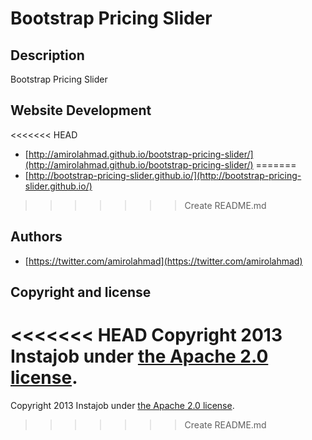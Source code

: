 Bootstrap Pricing Slider
========================

## Description
Bootstrap Pricing Slider

## Website Development
<<<<<<< HEAD
+ [http://amirolahmad.github.io/bootstrap-pricing-slider/](http://amirolahmad.github.io/bootstrap-pricing-slider/)
=======
+ [http://bootstrap-pricing-slider.github.io/](http://bootstrap-pricing-slider.github.io/)
>>>>>>> Create README.md

## Authors
+ [https://twitter.com/amirolahmad](https://twitter.com/amirolahmad)

## Copyright and license
<<<<<<< HEAD
Copyright 2013 Instajob under [the Apache 2.0 license](LICENSE).
=======
Copyright 2013 Instajob under [the Apache 2.0 license](LICENSE).
>>>>>>> Create README.md
